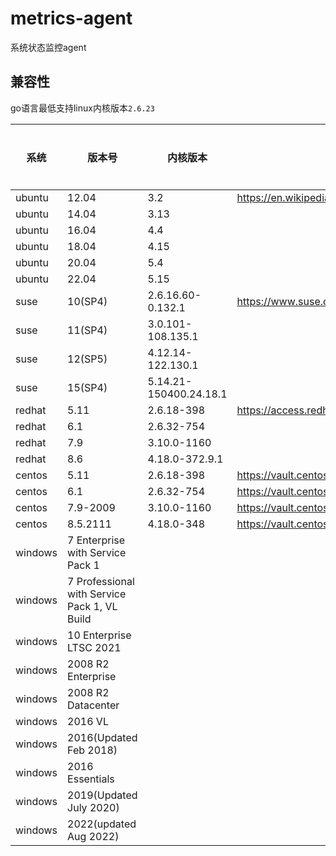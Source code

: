 # metrics-agent

系统状态监控agent

## 兼容性

go语言最低支持linux内核版本`2.6.23`

| 系统   | 版本号 | 内核版本 | 来源 | 是否支持 |
| ------ | ----- | ------- | ---- | ------- |
| ubuntu | 12.04 | 3.2 | https://en.wikipedia.org/wiki/Ubuntu_version_history#Table_of_versions | ✅ |
| ubuntu | 14.04    | 3.13 | | ✅ |
| ubuntu | 16.04    | 4.4  | | ✅ |
| ubuntu | 18.04    | 4.15 | | ✅ |
| ubuntu | 20.04    | 5.4  | | ✅ |
| ubuntu | 22.04    | 5.15 | | ✅ |
| suse   | 10(SP4)  | 2.6.16.60-0.132.1 | https://www.suse.com/support/kb/doc/?id=000019587 | ❌ |
| suse   | 11(SP4)  | 3.0.101-108.135.1      | | ✅ |
| suse   | 12(SP5)  | 4.12.14-122.130.1      | | ✅ |
| suse   | 15(SP4)  | 5.14.21-150400.24.18.1 | | ✅ |
| redhat | 5.11     | 2.6.18-398 | https://access.redhat.com/articles/3078 | ❌ |
| redhat | 6.1      | 2.6.32-754     | | ✅ |
| redhat | 7.9      | 3.10.0-1160    | | ✅ |
| redhat | 8.6      | 4.18.0-372.9.1 | | ✅ |
| centos | 5.11     | 2.6.18-398 | https://vault.centos.org/5.11/os/Source/ | ❌ |
| centos | 6.1      | 2.6.32-754 | https://vault.centos.org/6.10/os/Source/SPackages/ | ✅ |
| centos | 7.9-2009 |3.10.0-1160 | https://vault.centos.org/7.9.2009/os/Source/SPackages/ | ✅ |
| centos | 8.5.2111 | 4.18.0-348 | https://vault.centos.org/8.5.2111/BaseOS/Source/SPackages/ | ✅ |
| windows | 7 Enterprise with Service Pack 1             | | | ✅ |
| windows | 7 Professional with Service Pack 1, VL Build | | | ✅ |
| windows | 10 Enterprise LTSC 2021                      | | | ✅ |
| windows | 2008 R2 Enterprise                           | | | ✅ |
| windows | 2008 R2 Datacenter                           | | | ✅ |
| windows | 2016 VL                                      | | | ✅ |
| windows | 2016(Updated Feb 2018)                       | | | ✅ |
| windows | 2016 Essentials                              | | | ✅ |
| windows | 2019(Updated July 2020)                      | | | ✅ |
| windows | 2022(updated Aug 2022)                       | | | ✅ |
